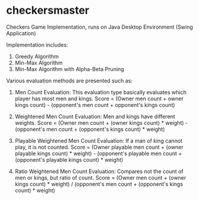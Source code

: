 # checkersmaster
Checkers Game Implementation, runs on Java Desktop Environment (Swing Application)

Implementation includes:
1. Greedy Algorithm
2. Min-Max Algorithm
3. Min-Max Algorithm with Alpha-Beta Pruning

Various evaluation methods are presented such as:
1. Men Count Evaluation: This evaluation type basically evaluates which player has most men and kings.
Score = (Owner men count + owner kings count) - (opponent's men count + opponent's kings count)

2. Weightened Men Count Evaluation: Men and kings have different weights.
Score = (Owner men count + (owner kings count) * weight) - (opponent's men count + (opponent's kings count) * weight)

3. Playable Weightened Men Count Evaluation: If a man of king cannot play, it is not counted.
Score = (Owner playable men count + (owner playable kings count) * weight) - (opponent's playable men count + (opponent's playable kings count) * weight)


4. Ratio Weightened Men Count Evaluation: Compares not the count of men or kings, but ratio of count.
Score = (Owner men count + (owner kings count) * weight) / (opponent's men count + (opponent's kings count) * weight)
